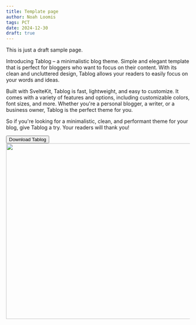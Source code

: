 ```yaml
---
title: Template page
author: Noah Loomis
tags: PCT
date: 2024-12-30
draft: true
---
```


<script>
    import Action from '$lib/Action.svelte'
    import Button from '$lib/Button.svelte'
    import Image from '$lib/Image.svelte'
</script>

This is just a draft sample page.

Introducing Tablog – a minimalistic blog theme. Simple and elegant template that is perfect for bloggers who want to focus on their content. With its clean and uncluttered design, Tablog allows your readers to easily focus on your words and ideas.

Built with SvelteKit, Tablog is fast, lightweight, and easy to customize. It comes with a variety of features and options, including customizable colors, font sizes, and more. Whether you're a personal blogger, a writer, or a business owner, Tablog is the perfect theme for you.

So if you're looking for a minimalistic, clean, and performant theme for your blog, give Tablog a try. Your readers will thank you!

<Action>
    <Button href="https://github.com/lemmon/tablog-svelte">Download Tablog</Button>
</Action>

<Image src="/img/morning-v5-720x.webp" srcset="/img/morning-v5-1440x.webp 2x" width="720" height="480" caption="When we sleep, our brains have the chance to process information and consolidate memories."/>
